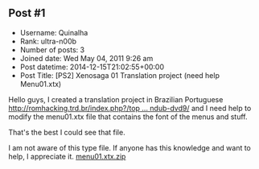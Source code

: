 ## Post #1
- Username: Quinalha
- Rank: ultra-n00b
- Number of posts: 3
- Joined date: Wed May 04, 2011 9:26 am
- Post datetime: 2014-12-15T21:02:55+00:00
- Post Title: [PS2] Xenosaga 01 Translation project (need help Menu01.xtx)

Hello guys, I created a translation project in Brazilian Portuguese
[http://romhacking.trd.br/index.php?/top ... ndub-dvd9/](http://romhacking.trd.br/index.php?/topic/10171-ps2-tradu%C3%A7%C3%A3o-xenosaga-epis%C3%B3dio-i-der-wille-zur-macht-undub-dvd9/)
and I need help to modify the menu01.xtx file that contains the font of the menus and stuff.


That's the best I could see that file.

I am not aware of this type file. If anyone has this knowledge and want to help, I appreciate it.
[menu01.xtx.zip](https://xentaxbackup.github.io/file/8284_menu01.xtx.zip)
